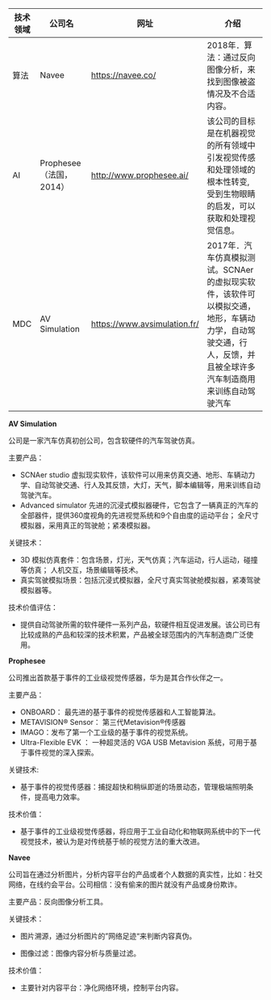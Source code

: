 | 技术领域 | 公司名                  | 网址                         | 介绍                                                         |
| -------- | ----------------------- | ---------------------------- | ------------------------------------------------------------ |
| 算法     | Navee                   | https://navee.co/            | 2018年．算法：通过反向图像分析，来找到图像被盗情况及不合适内容。 |
| AI       | Prophesee（法国，2014） | http://www.prophesee.ai/     | 该公司的目标是在机器视觉的所有领域中引发视觉传感和处理领域的根本性转变, 受到生物眼睛的启发，可以获取和处理视觉信息。 |
| MDC      | AV   Simulation         | https://www.avsimulation.fr/ | 2017年．汽车仿真模拟测试。SCNAer的虚拟现实软件，该软件可以模拟交通，地形，车辆动力学，自动驾驶交通，行人，反馈，并且被全球许多汽车制造商用来训练自动驾驶汽车 |



**AV Simulation** 

公司是一家汽车仿真初创公司，包含软硬件的汽车驾驶仿真。

主要产品：

- SCNAer studio 虚拟现实软件，该软件可以用来仿真交通、地形、车辆动力学、自动驾驶交通、行人及其反馈，大灯，天气，脚本编辑等，用来训练自动驾驶汽车。
- Advanced simulator 先进的沉浸式模拟器硬件，它包含了一辆真正的汽车的全部器件，提供360度视角的先进视觉系统和9个自由度的运动平台； 全尺寸模拟器，采用真正的驾驶舱；紧凑模拟器。

关键技术：

- 3D 模拟仿真套件：包含场景，灯光，天气仿真；汽车运动，行人运动，碰撞等仿真； 人机交互，场景编辑等技术。
- 真实驾驶模拟场景：包括沉浸式模拟器，全尺寸真实驾驶舱模拟器，紧凑驾驶模拟器等。

技术价值评估：

- 提供自动驾驶所需的软件硬件一系列产品，软硬件相互促进发展。该公司已有比较成熟的产品和较深的技术积累，产品被全球范围内的汽车制造商广泛使用。



**Prophesee**

公司推出首款基于事件的工业级视觉传感器，华为是其合作伙伴之一。

主要产品：

- ONBOARD： 最先进的基于事件的视觉传感器和人工智能算法。
- METAVISION® Sensor： 第三代Metavision®传感器
-  IMAGO：发布了第一个工业级的基于事件的视觉系统。
- Ultra-Flexible EVK ： 一种超灵活的 VGA USB Metavision 系统，可用于基于事件视觉的深入探索。

关键技术:

- 基于事件的视觉传感器：捕捉超快和稍纵即逝的场景动态，管理极端照明条件，提高电力效率。

技术价值：

- 基于事件的工业级视觉传感器，将应用于工业自动化和物联网系统中的下一代视觉技术，被认为是对传统基于帧的视觉方法的重大改进。



**Navee** 

公司旨在通过分析图片，分析内容平台的产品或者个人数据的真实性，比如：社交网络，在线约会平台。公司相信：没有偷来的图片就没有产品或身份欺诈。

主要产品：反向图像分析工具。 

关键技术：

- 图片溯源，通过分析图片的”网络足迹“来判断内容真伪。

- 图像过滤：图像内容分析与质量过滤。

技术价值：

- 主要针对内容平台：净化网络环境，控制平台内容。



